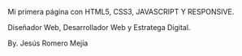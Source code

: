 Mi primera página con HTML5, CSS3, JAVASCRIPT Y RESPONSIVE.

Diseñador Web, Desarrollador Web y Estratega Digital.

By. Jesús Romero Mejía